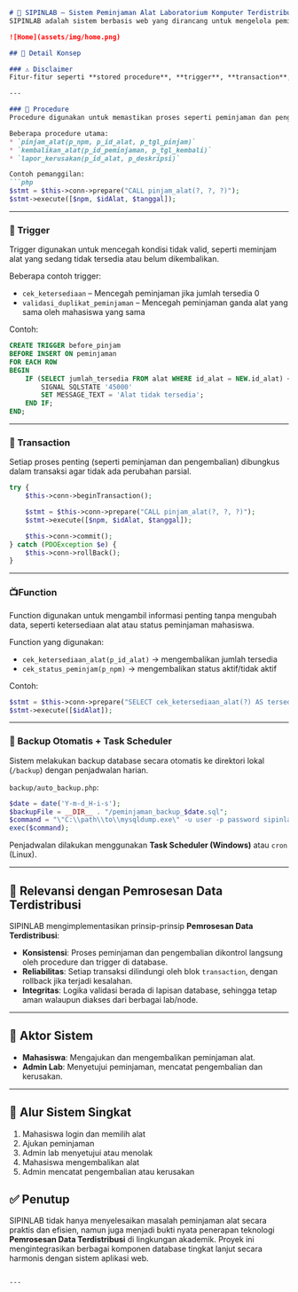 ````markdown
# 🧪 SIPINLAB – Sistem Peminjaman Alat Laboratorium Komputer Terdistribusi
SIPINLAB adalah sistem berbasis web yang dirancang untuk mengelola peminjaman alat-alat laboratorium komputer secara efisien dan konsisten antar berbagai laboratorium di lingkungan kampus. Sistem ini dibangun menggunakan PHP dan MYSQL, dan menerapkan **procedure**, **trigger**, **transaction**, **function**, serta **backup otomatis menggunakan task scheduler**, sebagai bagian dari implementasi prinsip Pemrosesan Data Terdistribusi.

![Home](assets/img/home.png)

## 📌 Detail Konsep

### ⚠️ Disclaimer
Fitur-fitur seperti **stored procedure**, **trigger**, **transaction**, dan **function** dalam sistem ini didesain sesuai dengan kebutuhan SIPINLAB. Penerapannya bisa berbeda pada sistem lain tergantung kebutuhan masing-masing.

---

### 🧠 Procedure 
Procedure digunakan untuk memastikan proses seperti peminjaman dan pengembalian alat berjalan sesuai aturan dan konsisten.

Beberapa procedure utama:
* `pinjam_alat(p_npm, p_id_alat, p_tgl_pinjam)`
* `kembalikan_alat(p_id_peminjaman, p_tgl_kembali)`
* `lapor_kerusakan(p_id_alat, p_deskripsi)`

Contoh pemanggilan:
```php
$stmt = $this->conn->prepare("CALL pinjam_alat(?, ?, ?)");
$stmt->execute([$npm, $idAlat, $tanggal]);
````

---

### 🚨 Trigger

Trigger digunakan untuk mencegah kondisi tidak valid, seperti meminjam alat yang sedang tidak tersedia atau belum dikembalikan.

Beberapa contoh trigger:

* `cek_ketersediaan` – Mencegah peminjaman jika jumlah tersedia 0
* `validasi_duplikat_peminjaman` – Mencegah peminjaman ganda alat yang sama oleh mahasiswa yang sama

Contoh:

```sql
CREATE TRIGGER before_pinjam
BEFORE INSERT ON peminjaman
FOR EACH ROW
BEGIN
    IF (SELECT jumlah_tersedia FROM alat WHERE id_alat = NEW.id_alat) <= 0 THEN
        SIGNAL SQLSTATE '45000'
        SET MESSAGE_TEXT = 'Alat tidak tersedia';
    END IF;
END;
```

---

### 🔄 Transaction

Setiap proses penting (seperti peminjaman dan pengembalian) dibungkus dalam transaksi agar tidak ada perubahan parsial.

```php
try {
    $this->conn->beginTransaction();

    $stmt = $this->conn->prepare("CALL pinjam_alat(?, ?, ?)");
    $stmt->execute([$npm, $idAlat, $tanggal]);

    $this->conn->commit();
} catch (PDOException $e) {
    $this->conn->rollBack();
}
```

---

### 📺Function

Function digunakan untuk mengambil informasi penting tanpa mengubah data, seperti ketersediaan alat atau status peminjaman mahasiswa.

Function yang digunakan:

* `cek_ketersediaan_alat(p_id_alat)` → mengembalikan jumlah tersedia
* `cek_status_peminjam(p_npm)` → mengembalikan status aktif/tidak aktif

Contoh:

```php
$stmt = $this->conn->prepare("SELECT cek_ketersediaan_alat(?) AS tersedia");
$stmt->execute([$idAlat]);
```

---

### 💾 Backup Otomatis + Task Scheduler

Sistem melakukan backup database secara otomatis ke direktori lokal (`/backup`) dengan penjadwalan harian.

`backup/auto_backup.php`:

```php
$date = date('Y-m-d_H-i-s');
$backupFile = __DIR__ . "/peminjaman_backup_$date.sql";
$command = "\"C:\\path\\to\\mysqldump.exe\" -u user -p password sipinlab > \"$backupFile\"";
exec($command);
```

Penjadwalan dilakukan menggunakan **Task Scheduler (Windows)** atau `cron` (Linux).

---

## 🧩 Relevansi dengan Pemrosesan Data Terdistribusi

SIPINLAB mengimplementasikan prinsip-prinsip **Pemrosesan Data Terdistribusi**:

* **Konsistensi**: Proses peminjaman dan pengembalian dikontrol langsung oleh procedure dan trigger di database.
* **Reliabilitas**: Setiap transaksi dilindungi oleh blok `transaction`, dengan rollback jika terjadi kesalahan.
* **Integritas**: Logika validasi berada di lapisan database, sehingga tetap aman walaupun diakses dari berbagai lab/node.

---

## 🧍 Aktor Sistem

* **Mahasiswa**: Mengajukan dan mengembalikan peminjaman alat.
* **Admin Lab**: Menyetujui peminjaman, mencatat pengembalian dan kerusakan.
---

## 🔁 Alur Sistem Singkat

1. Mahasiswa login dan memilih alat
2. Ajukan peminjaman
3. Admin lab menyetujui atau menolak
4. Mahasiswa mengembalikan alat
5. Admin mencatat pengembalian atau kerusakan



## ✅ Penutup

SIPINLAB tidak hanya menyelesaikan masalah peminjaman alat secara praktis dan efisien, namun juga menjadi bukti nyata penerapan teknologi **Pemrosesan Data Terdistribusi** di lingkungan akademik. Proyek ini mengintegrasikan berbagai komponen database tingkat lanjut secara harmonis dengan sistem aplikasi web.

```

---
